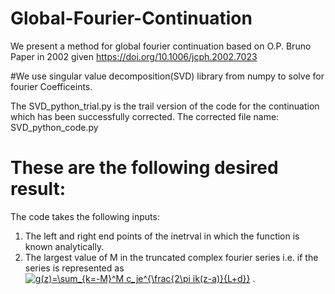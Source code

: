 # Global-Fourier-Continuation
We present a method for global fourier continuation based on O.P. Bruno Paper in 2002 given https://doi.org/10.1006/jcph.2002.7023

#We use singular value decomposition(SVD) library from numpy to solve for fourier Coefficeints.


The SVD_python_trial.py is the trail version of the code for the continuation which has been successfully corrected.
The corrected file name: SVD_python_code.py

# These are the following desired result:
The code takes the following inputs:
1. The left and right end points of the inetrval in which the function is known analytically.
2. The largest value of M in the truncated complex fourier series i.e. if the series is represented as <br/>
<a href="https://www.codecogs.com/eqnedit.php?latex=g(z)=\sum_{k=-M}^M&space;c_je^{\frac{2\pi&space;ik(z-a)}{L&plus;d}}" target="_blank"><img src="https://latex.codecogs.com/gif.latex?g(z)=\sum_{k=-M}^M&space;c_je^{\frac{2\pi&space;ik(z-a)}{L&plus;d}}" title="g(z)=\sum_{k=-M}^M c_je^{\frac{2\pi ik(z-a)}{L+d}}" /></a> .
